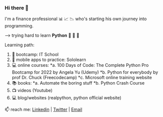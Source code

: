 ### Hi there 👋

I'm a finance professional 📊 📈 📉 who's starting his own journey into programming.

 --> trying hard to learn **Python** 🐍 🐍 🐍 

Learning path: 
 1. 🌱 bootcamp: IT School 
 2. 📱 mobile apps to practice: Sololearn
 3. 💻 online courses: 
        *a. 100 Days of Code: The Complete Python Pro Bootcamp for 2022 by Angela Yu (Udemy)
        *b. Python for everybody by prof Dr. Chuck (Freecodecamp) 
        *c. Microsoft online training website 
 4. 📚 books: 
        *a. Automate the boring stuff 
        *b. Python Crash Course 
 5. 📺 videos (Youtube) 
 6. 💻 blog/websites (realpython, python official website)
 
📫  reach me: [Linkedin](https://www.linkedin.com/in/dan-popa-8085357/) | [Twitter](https://twitter.com/danpopaa) | [Email](dan.popa88@yahoo.com) 
